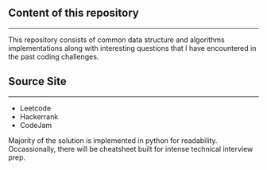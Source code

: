 ## Content of this repository
---
This repository consists of common data structure and algorithms implementations along with interesting questions that I have encountered in the past coding challenges.
## Source Site
---
- Leetcode
- Hackerrank
- CodeJam

Majority of the solution is implemented in python for readability. Occassionally, there will be cheatsheet built for intense technical interview prep.
